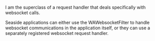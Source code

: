 I am the superclass of a request handler that deals specifically with websocket calls. 

Seaside applications can either use the WAWebsocketFilter to handle websocket communications in the application itself, or they can use a separately registered websocket request handler.